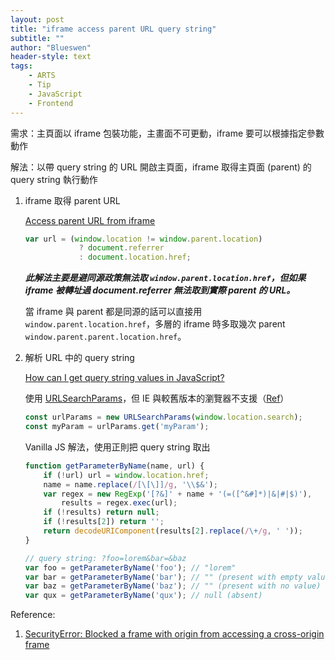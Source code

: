 ```yaml
---
layout: post
title: "iframe access parent URL query string"
subtitle: ""
author: "Blueswen"
header-style: text
tags:
    - ARTS
    - Tip
    - JavaScript
    - Frontend
---
```


需求：主頁面以 iframe 包裝功能，主畫面不可更動，iframe 要可以根據指定參數動作

解法：以帶 query string 的 URL 開啟主頁面，iframe 取得主頁面 (parent) 的 query string 執行動作

1. iframe 取得 parent URL

    [Access parent URL from iframe](https://stackoverflow.com/a/7739035)

    ```js
    var url = (window.location != window.parent.location)
                ? document.referrer
                : document.location.href;
    ```

    ***此解法主要是避同源政策無法取 ```window.parent.location.href```，但如果 iframe 被轉址過 document.referrer 無法取到實際 parent 的 URL。***

    當 iframe 與 parent 都是同源的話可以直接用 ```window.parent.location.href```，多層的 iframe 時多取幾次 parent ```window.parent.parent.location.href```。

2. 解析 URL 中的 query string

    [How can I get query string values in JavaScript?](https://stackoverflow.com/a/901144)

    使用 [URLSearchParams](https://developer.mozilla.org/en-US/docs/Web/API/URLSearchParams)，但 IE 與較舊版本的瀏覽器不支援（[Ref](https://caniuse.com/#feat=urlsearchparams)）

    ```js
    const urlParams = new URLSearchParams(window.location.search);
    const myParam = urlParams.get('myParam');
    ```

    Vanilla JS 解法，使用正則把 query string 取出

    ```js
    function getParameterByName(name, url) {
        if (!url) url = window.location.href;
        name = name.replace(/[\[\]]/g, '\\$&');
        var regex = new RegExp('[?&]' + name + '(=([^&#]*)|&|#|$)'),
            results = regex.exec(url);
        if (!results) return null;
        if (!results[2]) return '';
        return decodeURIComponent(results[2].replace(/\+/g, ' '));
    }

    // query string: ?foo=lorem&bar=&baz
    var foo = getParameterByName('foo'); // "lorem"
    var bar = getParameterByName('bar'); // "" (present with empty value)
    var baz = getParameterByName('baz'); // "" (present with no value)
    var qux = getParameterByName('qux'); // null (absent)
    ```

Reference:

1. [SecurityError: Blocked a frame with origin from accessing a cross-origin frame](https://stackoverflow.com/a/25098153)

